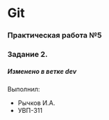 # Git
### Практическая работа №5
### Задание 2.
##### Изменено в ветке dev

Выполнил: 
* Рычков И.А. 
* УВП-311
